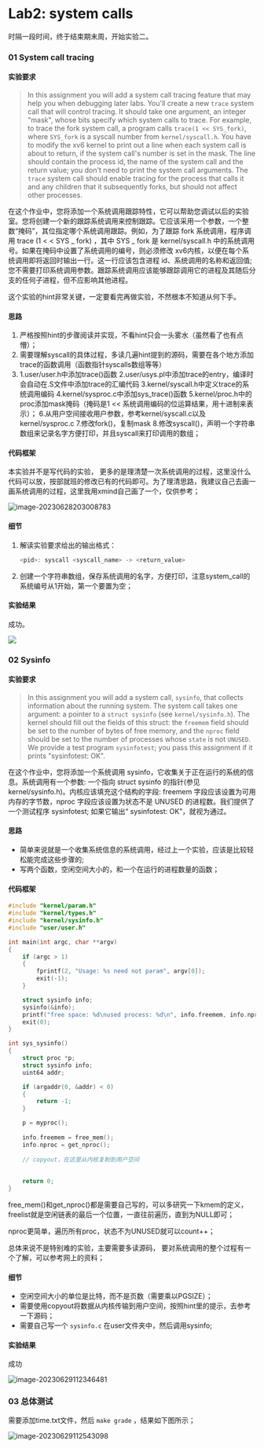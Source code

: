 # Lab2: system calls

时隔一段时间，终于结束期末周，开始实验二。

### 01 System call tracing

#### 实验要求

> In this assignment you will add a system call tracing feature that may help you when debugging later labs. You'll create a new `trace` system call that will control tracing. It should take one argument, an integer "mask", whose bits specify which system calls to trace. For example, to trace the fork system call, a program calls `trace(1 << SYS_fork)`, where `SYS_fork` is a syscall number from `kernel/syscall.h`. You have to modify the xv6 kernel to print out a line when each system call is about to return, if the system call's number is set in the mask. The line should contain the process id, the name of the system call and the return value; you don't need to print the system call arguments. The `trace` system call should enable tracing for the process that calls it and any children that it subsequently forks, but should not affect other processes.

在这个作业中，您将添加一个系统调用跟踪特性，它可以帮助您调试以后的实验室。您将创建一个新的跟踪系统调用来控制跟踪。它应该采用一个参数，一个整数“掩码”，其位指定哪个系统调用跟踪。例如，为了跟踪 fork 系统调用，程序调用 trace (1 < < SYS _ fork) ，其中 SYS _ fork 是 kernel/syscall.h 中的系统调用号。如果在掩码中设置了系统调用的编号，则必须修改 xv6内核，以便在每个系统调用即将返回时输出一行。这一行应该包含进程 id、系统调用的名称和返回值; 您不需要打印系统调用参数。跟踪系统调用应该能够跟踪调用它的进程及其随后分支的任何子进程，但不应影响其他进程。

这个实验的hint非常关键，一定要看完再做实验，不然根本不知道从何下手。



#### 思路

1. 严格按照hint的步骤阅读并实现，不看hint只会一头雾水（虽然看了也有点懵）；
2. 需要理解syscall的具体过程，多读几遍hint提到的源码，需要在各个地方添加trace的函数调用（函数指针syscalls数组等等）
3. 1.user/user.h中添加trace()函数
   2.user/usys.pl中添加trace的entry，编译时会自动在.S文件中添加trace的汇编代码
   3.kernel/syscall.h中定义trace的系统调用编码
   4.kernel/sysproc.c中添加sys_trace()函数
   5.kernel/proc.h中的proc添加mask掩码（掩码是1 << 系统调用编码的位运算结果，用十进制来表示）；
   6.从用户空间接收用户参数，参考kernel/syscall.c以及kernel/sysproc.c
   7.修改fork()，复制mask
   8.修改syscall()，声明一个字符串数组来记录名字方便打印，并且syscall来打印调用的数组；

#### 代码框架

本实验并不是写代码的实验， 更多的是理清楚一次系统调用的过程，这里没什么代码可以放，按部就班的修改已有的代码即可。为了理清思路，我建议自己去画一画系统调用的过程，这里我用xmind自己画了一个，仅供参考；

![image-20230628203008783](https://gitee.com/moni_world/pic_bed/raw/master/img/image-20230628203008783.png)



#### 细节

1. 解读实验要求给出的输出格式：

   ```c
   <pid>: syscall <syscall_name> -> <return_value>
   ```

2. 创建一个字符串数组，保存系统调用的名字，方便打印，注意system_call的系统编号从1开始，第一个要置为空；

   

#### 实验结果

成功。

![](https://gitee.com/moni_world/pic_bed/raw/master/img/image-20230628203547899.png)



### 02 Sysinfo

#### 实验要求

> In this assignment you will add a system call, `sysinfo`, that collects information about the running system. The system call takes one argument: a pointer to a `struct sysinfo` (see `kernel/sysinfo.h`). The kernel should fill out the fields of this struct: the `freemem` field should be set to the number of bytes of free memory, and the `nproc` field should be set to the number of processes whose `state` is not `UNUSED`. We provide a test program `sysinfotest`; you pass this assignment if it prints "sysinfotest: OK".

在这个作业中，您将添加一个系统调用 sysinfo，它收集关于正在运行的系统的信息。系统调用有一个参数: 一个指向 struct sysinfo 的指针(参见 kernel/sysinfo.h)。内核应该填充这个结构的字段: freemem 字段应该设置为可用内存的字节数，nproc 字段应该设置为状态不是 UNUSED 的进程数。我们提供了一个测试程序 sysinfotest; 如果它输出“ sysinfotest: OK”，就视为通过。



#### 思路

- 简单来说就是一个收集系统信息的系统调用，经过上一个实验，应该是比较轻松能完成这些步骤的;
- 写两个函数，空闲空间大小的，和一个在运行的进程数量的函数；



#### 代码框架

```c
#include "kernel/param.h"
#include "kernel/types.h"
#include "kernel/sysinfo.h"
#include "user/user.h"

int main(int argc, char **argv)
{
    if (argc > 1)
    {
        fprintf(2, "Usage: %s need not param", argv[0]);
        exit(-1);
    }

    struct sysinfo info;
    sysinfo(&info);
    printf("free space: %d\nused process: %d\n", info.freemem, info.nproc);
    exit(0);
}
```



```c
int sys_sysinfo()
{
	struct proc *p;
	struct sysinfo info;
	uint64 addr;

	if (argaddr(0, &addr) < 0)
	{
		return -1;
	}

	p = myproc();
	
	info.freemem = free_mem();
	info.nproc = get_nproc();	
	
	// copyout，在这里从内核复制到用户空间
    
    
	return 0;
}
```

free_mem()和get_nproc()都是需要自己写的，可以多研究一下kmem的定义，freelist就是空闲链表的最后一个位置，一直往前遍历，直到为NULL即可；

nproc更简单，遍历所有proc，状态不为UNUSED就可以count++；

总体来说不是特别难的实验，主要需要多读源码， 要对系统调用的整个过程有一个了解，可以参考网上的资料；

#### 细节

- 空闲空间大小的单位是比特，而不是页数（需要乘以PGSIZE）；
- 需要使用copyout将数据从内核传输到用户空间，按照hint里的提示，去参考一下源码；
- 需要自己写一个 `sysinfo.c` 在user文件夹中，然后调用sysinfo;



#### 实验结果

成功

![image-20230629112346481](https://gitee.com/moni_world/pic_bed/raw/master/img/image-20230629112346481.png)



### 03 总体测试

需要添加time.txt文件，然后 `make grade` ，结果如下图所示；

![image-20230629112543098](https://gitee.com/moni_world/pic_bed/raw/master/img/image-20230629112543098.png)
